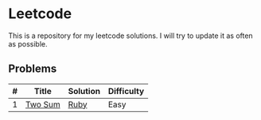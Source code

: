 # Leetcode

This is a repository for my leetcode solutions. I will try to update it as often as possible.

## Problems

| # | Title | Solution                       | Difficulty |
|---| ----- |--------------------------------| ---------- |
|1|[Two Sum](https://leetcode.com/problems/two-sum/) | [Ruby](./Ruby/Easy/two_sum.rb) |Easy|
